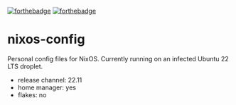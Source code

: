 [![forthebadge](https://forthebadge.com/images/badges/0-percent-optimized.svg)](https://forthebadge.com)
[![forthebadge](https://forthebadge.com/images/badges/powered-by-electricity.svg)](https://forthebadge.com)

# nixos-config

Personal config files for NixOS.
Currently running on an infected Ubuntu 22 LTS droplet.

- release channel: 22.11
- home manager: yes
- flakes: no
